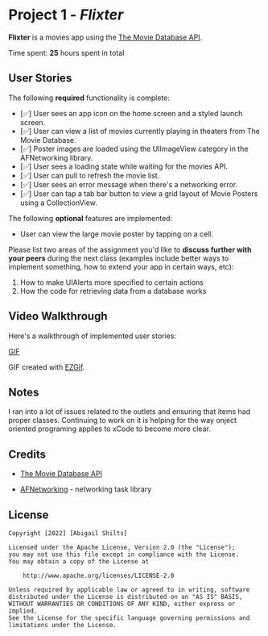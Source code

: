# Project 1 - *Flixter*

**Flixter** is a movies app using the [The Movie Database API](http://docs.themoviedb.apiary.io/#).

Time spent: **25** hours spent in total

## User Stories

The following **required** functionality is complete:

- [✅] User sees an app icon on the home screen and a styled launch screen.
- [✅] User can view a list of movies currently playing in theaters from The Movie Database.
- [✅] Poster images are loaded using the UIImageView category in the AFNetworking library.
- [✅] User sees a loading state while waiting for the movies API.
- [✅] User can pull to refresh the movie list.
- [✅] User sees an error message when there's a networking error.
- [✅] User can tap a tab bar button to view a grid layout of Movie Posters using a CollectionView.

The following **optional** features are implemented:

- User can view the large movie poster by tapping on a cell.

Please list two areas of the assignment you'd like to **discuss further with your peers** during the next class (examples include better ways to implement something, how to extend your app in certain ways, etc):

1. How to make UIAlerts more specified to certain actions
2. How the code for retrieving data from a database works

## Video Walkthrough

Here's a walkthrough of implemented user stories:

[GIF](https://github.com/abigailshilts/flixter/files/8931711/ezgif.com-gif-maker.gif.zip)

GIF created with [EZGif](https://ezgif.com/video-to-gif).

## Notes

I ran into a lot of issues related to the outlets and ensuring that items had proper classes. 
Continuing to work on it is helping for the way onject oriented programing applies to xCode 
to become more clear.

## Credits

- [The Movie Database API](https://www.themoviedb.org/) 

- [AFNetworking](https://github.com/AFNetworking/AFNetworking) - networking task library

## License

    Copyright [2022] [Abigail Shilts]

    Licensed under the Apache License, Version 2.0 (the "License");
    you may not use this file except in compliance with the License.
    You may obtain a copy of the License at

        http://www.apache.org/licenses/LICENSE-2.0

    Unless required by applicable law or agreed to in writing, software
    distributed under the License is distributed on an "AS IS" BASIS,
    WITHOUT WARRANTIES OR CONDITIONS OF ANY KIND, either express or implied.
    See the License for the specific language governing permissions and
    limitations under the License.
